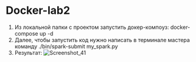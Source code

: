 # Docker-lab2

1. Из локальной папки с проектом запустить докер-компоуз: docker-compose up -d
2. Далее, чтобы запустить код нужно написать в терминале мастера команду ./bin/spark-submit my_spark.py
3. Результат:
![Screenshot_41](https://github.com/user-2305/Docker-lab2/assets/95847398/73aad48c-eb80-4d1c-a6f2-be2b645a34b0)
